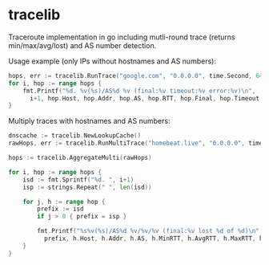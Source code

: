 # tracelib
Traceroute implementation in go including mutli-round trace (returns min/max/avg/lost) and AS number detection.

Usage example (only IPs without hostnames and AS numbers):
```go
hops, err := tracelib.RunTrace("google.com", "0.0.0.0", time.Second, 64, nil)
for i, hop := range hops {
	fmt.Printf("%d. %v(%s)/AS%d %v (final:%v timeout:%v error:%v)\n",
      i+1, hop.Host, hop.Addr, hop.AS, hop.RTT, hop.Final, hop.Timeout, hop.Error)
}
```

Multiply traces with hostnames and AS numbers:
```go
dnscache := tracelib.NewLookupCache()
rawHops, err := tracelib.RunMultiTrace("homebeat.live", "0.0.0.0", time.Second, 64, dnscache, 5)

hops := tracelib.AggregateMulti(rawHops)

for i, hop := range hops {
	isd := fmt.Sprintf("%d. ", i+1)
	isp := strings.Repeat(" ", len(isd))

	for j, h := range hop {
		prefix := isd
        if j > 0 { prefix = isp }

		fmt.Printf("%s%v(%s)/AS%d %v/%v/%v (final:%v lost %d of %d)\n",
          prefix, h.Host, h.Addr, h.AS, h.MinRTT, h.AvgRTT, h.MaxRTT, h.Final, h.Lost, h.Total)
	}
}
```